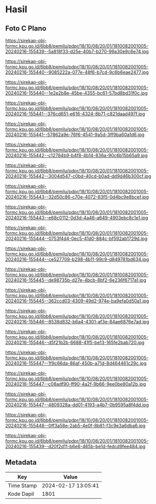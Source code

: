 # Hasil

## Foto C Plano

https://sirekap-obj-formc.kpu.go.id/6bb8/pemilu/pdpr/18/10/08/20/01/1810082001005-20240216-155439--5a818f33-d25e-40b7-b270-99a30e9c6e74.jpg

https://sirekap-obj-formc.kpu.go.id/6bb8/pemilu/pdpr/18/10/08/20/01/1810082001005-20240216-155440--9085222a-077e-48f6-b7cd-9c6b6eae2477.jpg

https://sirekap-obj-formc.kpu.go.id/6bb8/pemilu/pdpr/18/10/08/20/01/1810082001005-20240216-155440--1e2e2b8e-45be-4355-bc61-57bd8bd31f0c.jpg

https://sirekap-obj-formc.kpu.go.id/6bb8/pemilu/pdpr/18/10/08/20/01/1810082001005-20240216-155441--376cd651-e616-4324-8b71-c821daad497f.jpg

https://sirekap-obj-formc.kpu.go.id/6bb8/pemilu/pdpr/18/10/08/20/01/1810082001005-20240216-155441--57862a9e-76f6-4541-9a5d-3ff9ba60a1d6.jpg

https://sirekap-obj-formc.kpu.go.id/6bb8/pemilu/pdpr/18/10/08/20/01/1810082001005-20240216-155442--c12784b9-b4f8-4b14-836a-90c6b15b65a9.jpg

https://sirekap-obj-formc.kpu.go.id/6bb8/pemilu/pdpr/18/10/08/20/01/1810082001005-20240216-155442--3004d547-c0bd-40cd-b0ad-dd9d46b300cf.jpg

https://sirekap-obj-formc.kpu.go.id/6bb8/pemilu/pdpr/18/10/08/20/01/1810082001005-20240216-155443--32d50c86-c70e-4072-83f5-0d4bc9e8bcef.jpg

https://sirekap-obj-formc.kpu.go.id/6bb8/pemilu/pdpr/18/10/08/20/01/1810082001005-20240216-155443--e68c0112-0d3d-4a46-a649-4903ebc8c1e1.jpg

https://sirekap-obj-formc.kpu.go.id/6bb8/pemilu/pdpr/18/10/08/20/01/1810082001005-20240216-155444--0753f4d4-0ec5-41d0-884c-bf592ab1729d.jpg

https://sirekap-obj-formc.kpu.go.id/6bb8/pemilu/pdpr/18/10/08/20/01/1810082001005-20240216-155444--ce527709-b298-4b11-99c9-d849781bd634.jpg

https://sirekap-obj-formc.kpu.go.id/6bb8/pemilu/pdpr/18/10/08/20/01/1810082001005-20240216-155445--de98735b-d27e-4bcb-8bf2-6e236f6717a1.jpg

https://sirekap-obj-formc.kpu.go.id/6bb8/pemilu/pdpr/18/10/08/20/01/1810082001005-20240216-155445--362ccd03-4309-49d2-974e-ba9efa0d50a1.jpg

https://sirekap-obj-formc.kpu.go.id/6bb8/pemilu/pdpr/18/10/08/20/01/1810082001005-20240216-155446--8538d832-b6a4-4301-af3e-84ae6876e7ad.jpg

https://sirekap-obj-formc.kpu.go.id/6bb8/pemilu/pdpr/18/10/08/20/01/1810082001005-20240216-155446--d5f21b2b-6688-41f5-be13-165fe2bab720.jpg

https://sirekap-obj-formc.kpu.go.id/6bb8/pemilu/pdpr/18/10/08/20/01/1810082001005-20240216-155447--1f9c66da-86af-450b-a71d-8d464461c29c.jpg

https://sirekap-obj-formc.kpu.go.id/6bb8/pemilu/pdpr/18/10/08/20/01/1810082001005-20240216-155447--c08adf90-ff90-4a2f-9b66-9ee0be80a12b.jpg

https://sirekap-obj-formc.kpu.go.id/6bb8/pemilu/pdpr/18/10/08/20/01/1810082001005-20240216-155447--4809328a-dd01-4193-a4b7-0b9595a8f4dd.jpg

https://sirekap-obj-formc.kpu.go.id/6bb8/pemilu/pdpr/18/10/08/20/01/1810082001005-20240216-155448--0ff3a58e-2ab5-4e0f-8b81-f3c9e3a6dba6.jpg

https://sirekap-obj-formc.kpu.go.id/6bb8/pemilu/pdpr/18/10/08/20/01/1810082001005-20240216-155439--d20f2d11-b6e6-465b-be1d-fedcd9fee484.jpg


## Metadata

| Key        | Value               |
| ---------- | ------------------- |
| Time Stamp | 2024-02-17 13:05:41 |
| Kode Dapil | 1801                |




